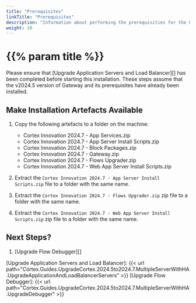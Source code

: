 ```yaml
---
title: "Prerequisites"
linkTitle: "Prerequisites"
description: "Information about performing the prerequisities for the Upgrade of the Web Application Server."
weight: 10
---
```


# {{% param title %}}

Please ensure that [Upgrade Application Servers and Load Balancer][] has been completed before starting this installation. These steps assume that the v2024.5 version of Gateway and its prerequisites have already been installed.

## Make Installation Artefacts Available

1. Copy the following artefacts to a folder on the machine:

   * Cortex Innovation 2024.7 - App Services.zip
   * Cortex Innovation 2024.7 - App Server Install Scripts.zip
   * Cortex Innovation 2024.7 - Block Packages.zip
   * Cortex Innovation 2024.7 - Gateway.zip
   * Cortex Innovation 2024.7 - Flows Upgrader.zip
   * Cortex Innovation 2024.7 - Web App Server Install Scripts.zip

1. Extract the `Cortex Innovation 2024.7 - App Server Install Scripts.zip` file to a folder with the same name.
1. Extract the `Cortex Innovation 2024.7 - Flows Upgrader.zip` zip file to a folder with the same name.
1. Extract the `Cortex Innovation 2024.7 - Web App Server Install Scripts.zip` zip file to a folder with the same name.

## Next Steps?

1. [Upgrade Flow Debugger][]

[Upgrade Application Servers and Load Balancer]: {{< url path="Cortex.Guides.UpgradeCortex.2024.5to2024.7.MultipleServerWithHA.UpgradeApplicationAndLoadBalancerServers" >}}
[Upgrade Flow Debugger]: {{< url path="Cortex.Guides.UpgradeCortex.2024.5to2024.7.MultipleServerWithHA.UpgradeDebugger" >}}

